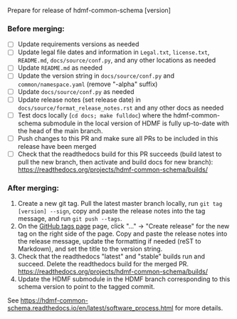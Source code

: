 Prepare for release of hdmf-common-schema [version]

### Before merging:
- [ ] Update requirements versions as needed
- [ ] Update legal file dates and information in `Legal.txt`, `license.txt`, `README.md`, `docs/source/conf.py`,
  and any other locations as needed
- [ ] Update `README.md` as needed
- [ ] Update the version string in `docs/source/conf.py` and `common/namespace.yaml` (remove "-alpha" suffix)
- [ ] Update `docs/source/conf.py` as needed
- [ ] Update release notes (set release date) in `docs/source/format_release_notes.rst` and any other docs as needed
- [ ] Test docs locally (`cd docs; make fulldoc`) where the hdmf-common-schema submodule in the local version of HDMF
  is fully up-to-date with the head of the main branch.
- [ ] Push changes to this PR and make sure all PRs to be included in this release have been merged
- [ ] Check that the readthedocs build for this PR succeeds (build latest to pull the new branch, then activate and
  build docs for new branch): https://readthedocs.org/projects/hdmf-common-schema/builds/

### After merging:
1. Create a new git tag. Pull the latest master branch locally, run `git tag [version] --sign`, copy and paste the
   release notes into the tag message, and run `git push --tags`.
2. On the [GitHub tags page](https://github.com/hdmf-dev/hdmf-common-schema/tags) page,
   click "..." -> "Create release" for the new tag on the right side of the page.
   Copy and paste the release notes into the release message, update the formatting if needed (reST to Markdown),
   and set the title to the version string.
3. Check that the readthedocs "latest" and "stable" builds run and succeed. Delete the readthedocs build for the
   merged PR. https://readthedocs.org/projects/hdmf-common-schema/builds/
4. Update the HDMF submodule in the HDMF branch corresponding to this schema version to point to the tagged commit.

See https://hdmf-common-schema.readthedocs.io/en/latest/software_process.html for more details.
